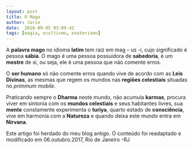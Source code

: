 ```yaml
---
layout: post
title: O Mago
author: Jario
date:  2018-09-05 03:09:42
tags: [magia, ocultismo, esoterismo]
---
```

A **palavra mago** no idioma **latim** tem raiz em mag &#8211; us -i, cujo significado é pessoa **sábia**. O mago é uma pessoa possuidora de **sabedoria**, é um **mestre** de si, ou seja, ele é uma pessoa que não comente erros.  

O **ser humano** só não comente erros quando vive de acordo com as **Leis Divinas**, as mesmas que regem os mundos nas **regiões celestiais** situadas no _primmum mobile_.

Praticando sempre o **Dharma** neste mundo, não acumula **karmas**, procura viver em sintonia com os **mundos celestiais** e seus habitantes livres, sua **mente** constamente experimenta o **turiya**, quarto estado de **consciência**, vive em harmonia com a **Natureza** e quando deixa este mundo entra em **Nirvana**.

Este artigo foi herdado do meu blog antigo. O conteúdo foi readaptado e modificado em 06.outubro.2017, Rio de Janeiro -RJ